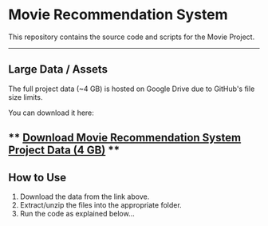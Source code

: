 # Movie Recommendation System

This repository contains the source code and scripts for the Movie Project.

---

## Large Data / Assets

The full project data (~4 GB) is hosted on Google Drive due to GitHub's file size limits.

You can download it here:

** [Download Movie Recommendation System Project Data (4 GB)](https://drive.google.com/uc?export=download&id=YOUR_FILE_ID) **
---

## How to Use

1. Download the data from the link above.
2. Extract/unzip the files into the appropriate folder.
3. Run the code as explained below...
